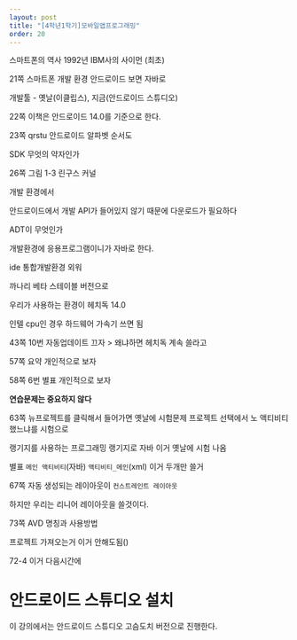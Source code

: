 ```yaml
---
layout: post
title: "[4학년1학기]모바일앱프로그래밍"
order: 20
---
```


스마트폰의 역사
1992년 IBM사의 사이먼 (최초)


21쪽 스마트폰 개발 환경
안드로이드 보면 자바로 


개발툴 - 옛날(이클립스), 지금(안드로이드 스튜디오)

22쪽 이책은 안드로이드 14.0를 기준으로 한다.

23쪽 qrstu 안드로이드 알파벳 순서도

SDK 무엇의 약자인가

26쪽 그림 1-3 린구스 커널

개발 환경에서 

안드로이드에서 개발 API가 들어있지 않기 때문에 다운로드가 필요하다

ADT이 무엇인가

개발환경에 응용프로그램이니가 자바로 한다.

ide 통합개발환경 외워

까나리 베타  스테이블 버전으로 

우리가 사용하는 환경이 헤치독 14.0

인텔 cpu인 경우 하드웨어 가속기 쓰면 됨

43쪽 10번 자동업데이트 끄자 > 왜냐하면 헤치독 계속 쓸라고

57쪽 요약 개인적으로 보자

58쪽 6번 별표 개인적으로 보자

**연습문제는 중요하지 않다**


63쪽 뉴프로젝트를 클릭해서 들어가면 옛날에 시험문제 프로젝트 선택에서 노 액티비티 했느냐를 시험으로 

랭기지를 사용하는 프로그래밍 랭기지로 자바 이거 옛날에 시험 나옴

별표 `메인 액티비티`(자바) `액티비티_메인`(xml) 이거 두개만 쓸거

67쪽 자동 생성되는 레이아웃이 `컨스트레인트 레이아웃`

하지만 우리는 리니어 레이아웃을 쓸것이다.

73쪽 AVD 명칭과 사용방법

프로젝트 가져오는거 이거 안해도됨()

72-4 이거 다음시간에







# 안드로이드 스튜디오 설치

이 강의에서는 안드로이드 스튜디오 고슴도치 버전으로 진행한다. 